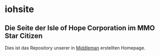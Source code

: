 # iohsite
## Die Seite der Isle of Hope Corporation im MMO Star Citizen

Dies ist das Repository unserer in [Middleman](https://middlemanapp.com/) erstellten Homepage.
